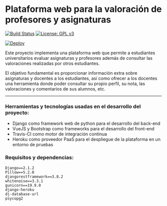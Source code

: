 # Plataforma web para la valoración de profesores y asignaturas

[![Build Status](https://travis-ci.org/ajpelaez/tizanegra.svg?branch=master)](https://travis-ci.org/ajpelaez/tizannegra)
[![License: GPL v3](https://img.shields.io/badge/License-GPL%20v3-blue.svg)](https://www.gnu.org/licenses/gpl-3.0)

[![Deploy](https://www.herokucdn.com/deploy/button.svg)](https://heroku.com/deploy?template=https://github.com/ajpelaez/tizanegra)

Este proyecto implementa una plataforma web que permite a estudiantes universitarios evaluar asignaturas y profesores además de consultar las valoraciones realizadas por otros estudiantes.

El objetivo fundamental es proporcionar información extra sobre asignaturas y docentes a los estudiantes, asi como ofrecer a los docentes una herramienta donde poder consultar su propio perfil, su nota, las valoraciones y comentarios de sus alumnos, etc.

---

### Herramientas y tecnologías usadas en el desarrollo del proyecto:

- Django como framework web de python para el desarrollo del back-end
- VueJS y Bootstrap como frameworks para el desarrollo del front-end
- Travis-CI como motor de integración continua
- Heroku como proveedor PaaS para el despliegue de la plataforma en un entorno de pruebas

### Requisitos y dependencias:

~~~~
Django==2.1.2
Pillow==5.2.0
djangorestframework==3.8.2
whitenoise==3.3.1
gunicorn==19.9.0
django-heroku
dj-database-url
psycopg2
~~~~



